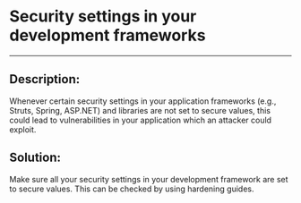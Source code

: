 # Security settings in your development frameworks
-------

## Description:

Whenever certain security settings in your application frameworks
(e.g., Struts, Spring, ASP.NET) and libraries are not set to secure values, this could lead
to vulnerabilities in your application which an attacker could exploit.

## Solution:

Make sure all your security settings in your development framework are set to secure values.
This can be checked by using hardening guides.
